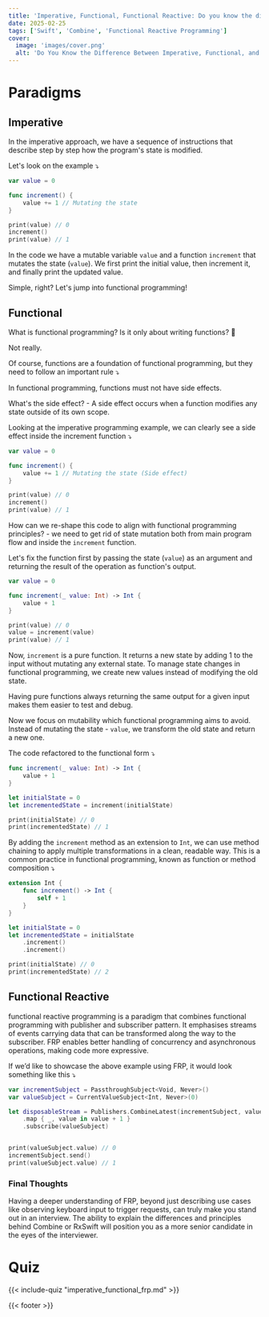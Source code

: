 ```yaml
---
title: 'Imperative, Functional, Functional Reactive: Do you know the difference?'
date: 2025-02-25
tags: ['Swift', 'Combine', 'Functional Reactive Programming']
cover: 
  image: 'images/cover.png'
  alt: 'Do You Know the Difference Between Imperative, Functional, and Reactive Programming?'
---
```


# Paradigms

## Imperative

In the imperative approach, we have a sequence of instructions that describe step by step how the program's state is modified.

Let's look on the example ⤵️

```swift
var value = 0

func increment() {
    value += 1 // Mutating the state
}

print(value) // 0
increment()
print(value) // 1
```
In the code we have a mutable variable `value` and a function `increment` that mutates the state (`value`). We first print the initial value, then increment it, and finally print the updated value.

Simple, right? Let's jump into functional programming!

## Functional

What is functional programming? Is it only about writing functions? 🤔

Not really.

Of course, functions are a foundation of functional programming, but they need to follow an important rule ⤵️

In functional programming, functions must not have side effects.

What's the side effect? - A side effect occurs when a function modifies any state outside of its own scope.

Looking at the imperative programming example, we can clearly see a side effect inside the increment function ⤵️

```swift {hl_lines=[4]}
var value = 0

func increment() {
    value += 1 // Mutating the state (Side effect)
}

print(value) // 0
increment()
print(value) // 1
```

How can we re-shape this code to align with functional programming principles? - we need to get rid of state mutation both from main program flow and inside the `increment` function. 

Let's fix the function first by passing the state (`value`) as an argument and returning the result of the operation as function's output.

```swift
var value = 0

func increment(_ value: Int) -> Int {
    value + 1
}

print(value) // 0
value = increment(value)
print(value) // 1
```

Now, `increment` is a pure function. It returns a new state by adding 1 to the input without mutating any external state. To manage state changes in functional programming, we create new values instead of modifying the old state.

Having pure functions always returning the same output for a given input makes them easier to test and debug.

Now we focus on mutability which functional programming aims to avoid. Instead of mutating the state - `value`, we transform the old state and return a new one.

The code refactored to the functional form ⤵️

```swift
func increment(_ value: Int) -> Int {
    value + 1
}

let initialState = 0
let incrementedState = increment(initialState)

print(initialState) // 0
print(incrementedState) // 1
```

By adding the `increment` method as an extension to `Int`, we can use method chaining to apply multiple transformations in a clean, readable way. This is a common practice in functional programming, known as function or method composition ⤵️

```swift
extension Int {
    func increment() -> Int {
        self + 1
    }
}

let initialState = 0
let incrementedState = initialState
    .increment()
    .increment()

print(initialState) // 0
print(incrementedState) // 2
```

## Functional Reactive

functional reactive programming is a paradigm that combines functional programming with publisher and subscriber pattern. It emphasises streams of events carrying data that can be transformed along the way to the subscriber. FRP enables better handling of concurrency and asynchronous operations, making code more expressive.

If we’d like to showcase the above example using FRP, it would look something like this ⤵️

```swift
var incrementSubject = PassthroughSubject<Void, Never>()
var valueSubject = CurrentValueSubject<Int, Never>(0)

let disposableStream = Publishers.CombineLatest(incrementSubject, valueSubject)
    .map { _, value in value + 1 }
    .subscribe(valueSubject)


print(valueSubject.value) // 0
incrementSubject.send()
print(valueSubject.value) // 1
```

### Final Thoughts

Having a deeper understanding of FRP, beyond just describing use cases like observing keyboard input to trigger requests, can truly make you stand out in an interview. The ability to explain the differences and principles behind Combine or RxSwift will position you as a more senior candidate in the eyes of the interviewer.

# Quiz

{{< include-quiz "imperative_functional_frp.md" >}}

{{< footer >}}

